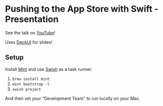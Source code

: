 # Pushing to the App Store with Swift - Presentation

See the talk on [YouTube](https://www.youtube.com/watch?v=SxozYjWMhgU)!

Uses [DeckUI](https://github.com/joshdholtz/DeckUI) for slides!

## Setup

Install [Mint](https://github.com/yonaskolb/Mint) and use [Swish](https://github.com/FullQueueDeveloper/Swish) as a task runner.

1. `brew install mint`
2. `mint bootstrap -l`
3. `swish project`

And then set your "Development Team" to run locally on your Mac.
